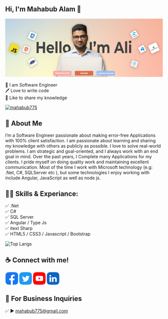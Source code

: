 ## Hi, I'm Mahabub Alam 👋
[<img src='https://github.com/mahabub775/mahabub775/blob/main/img/bg.jpg?raw=true' alt='Mahabub Alam'>](https://github.com/mahabub775/)
<p>
👑 I am Software Engineer <br> 
🖊️ Love to write code <br> 
🎤 Like to share my knowledge </p> 


<p align="left"> <a href="https://twitter.com/mahabub775" target="blank"><img src="https://x.com/mahabub775" alt="mahabub775" /></a> </p>

## 🚀 About Me
I’m a Software Engineer passionate about making error-free Applications with 100% client satisfaction. I am passionate about learning and sharing my knowledge with others as publicly as possible. I love to solve real-world problems. I am strategic and goal-oriented, and I always work with an end goal in mind. Over the past years, I Complete many Applications for my clients. I pride myself on doing quality work and maintaining excellent communication. Most of the time I work with Microsoft technology (e.g: .Net, C#, SQLServer etc ), but some technologies I enjoy working with include Angular, JavaScript as well as node js. 

## 👨‍💻 Skills & Experiance: 
✅ .Net <br> 
✅ C# <br>
✅ SQL Server <br>
✅ Angular / Type Js <br>
✅ itext Sharp <br>
✅ HTML5 / CSS3 / Javascript / Bootstrap <br>


![Top Langs](https://github-readme-stats.vercel.app/api/top-langs/?username=shovoalways&layout=compact)


## ☕ Connect with me!
[<img src='https://github.com/mahabub775/mahabub775/blob/main/img/facebook.png?raw=true' alt='facebook' height='40'>](https://www.facebook.com/mahabuba1)  [<img src='https://github.com/mahabub775/mahabub775/blob/main/img/twitter.png?raw=true' alt='twitter' height='40'>](https://twitter.com/mahabub775)  [<img src='https://github.com/mahabub775/mahabub775/blob/main/img/youtube.png?raw=true' alt='YouTube' height='40'>](https://www.youtube.com/@mahabubalam9016)  [<img src='https://github.com/mahabub775/mahabub775/blob/main/img/linkedin.png?raw=true' alt='linkedin' height='40'>](https://www.linkedin.com/in//mahabub-alam-6b6a0674/)  



## 📧 For Business Inquiries 
✅  ► mahabub775@gmail.com
